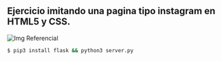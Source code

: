 ## Ejercicio imitando una pagina tipo instagram en HTML5 y CSS. 

![Img Referencial](https://user-images.githubusercontent.com/113224041/196060616-c3c8e7b2-7198-46f4-9bd9-549b9701a7b4.png)


```sh
$ pip3 install flask && python3 server.py
```
